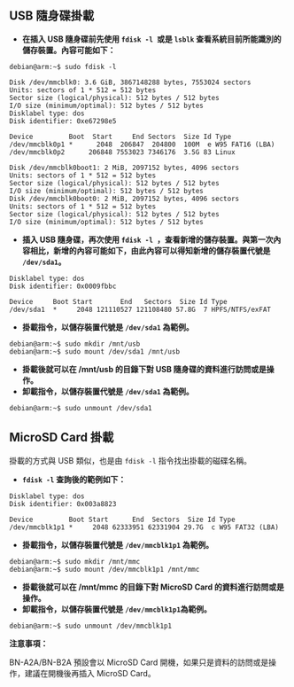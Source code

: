 ## USB 隨身碟掛載

* **在插入 USB 隨身碟前先使用 `fdisk -l `或是 `lsblk` 查看系統目前所能識別的儲存裝置。內容可能如下：**

```
debian@arm:~$ sudo fdisk -l

Disk /dev/mmcblk0: 3.6 GiB, 3867148288 bytes, 7553024 sectors
Units: sectors of 1 * 512 = 512 bytes
Sector size (logical/physical): 512 bytes / 512 bytes
I/O size (minimum/optimal): 512 bytes / 512 bytes
Disklabel type: dos
Disk identifier: 0xe67298e5

Device         Boot  Start     End Sectors  Size Id Type
/dev/mmcblk0p1 *      2048  206847  204800  100M  e W95 FAT16 (LBA)
/dev/mmcblk0p2      206848 7553023 7346176  3.5G 83 Linux

Disk /dev/mmcblk0boot1: 2 MiB, 2097152 bytes, 4096 sectors
Units: sectors of 1 * 512 = 512 bytes
Sector size (logical/physical): 512 bytes / 512 bytes
I/O size (minimum/optimal): 512 bytes / 512 bytes
Disk /dev/mmcblk0boot0: 2 MiB, 2097152 bytes, 4096 sectors
Units: sectors of 1 * 512 = 512 bytes
Sector size (logical/physical): 512 bytes / 512 bytes
I/O size (minimum/optimal): 512 bytes / 512 bytes
```
* **插入 USB 隨身碟，再次使用 `fdisk -l `，查看新增的儲存裝置。與第一次內容相比，新增的內容可能如下，由此內容可以得知新增的儲存裝置代號是 `/dev/sda1`。**

```
Disklabel type: dos
Disk identifier: 0x0009fbbc

Device     Boot Start       End   Sectors  Size Id Type
/dev/sda1  *     2048 121110527 121108480 57.8G  7 HPFS/NTFS/exFAT

```

* **掛載指令，以儲存裝置代號是 `/dev/sda1` 為範例。**

```
debian@arm:~$ sudo mkdir /mnt/usb
debian@arm:~$ sudo mount /dev/sda1 /mnt/usb 
```
* **掛載後就可以在 /mnt/usb 的目錄下對 USB 隨身碟的資料進行訪問或是操作。**
* **卸載指令，以儲存裝置代號是 `/dev/sda1` 為範例。**
```
debian@arm:~$ sudo unmount /dev/sda1 
```

## MicroSD Card 掛載

掛載的方式與 USB 類似，也是由 `fdisk -l` 指令找出掛載的磁碟名稱。

* **`fdisk -l` 查詢後的範例如下：**

```
Disklabel type: dos
Disk identifier: 0x003a8823

Device         Boot Start      End  Sectors  Size Id Type
/dev/mmcblk1p1 *     2048 62333951 62331904 29.7G  c W95 FAT32 (LBA)
```

* **掛載指令，以儲存裝置代號是 `/dev/mmcblk1p1` 為範例。**

```
debian@arm:~$ sudo mkdir /mnt/mmc
debian@arm:~$ sudo mount /dev/mmcblk1p1 /mnt/mmc 
```
* **掛載後就可以在 /mnt/mmc 的目錄下對 MicroSD Card 的資料進行訪問或是操作。**
* **卸載指令，以儲存裝置代號是 ```/dev/mmcblk1p1```為範例。**

```
debian@arm:~$ sudo unmount /dev/mmcblk1p1 
```

**注意事項：**

BN-A2A/BN-B2A 預設會以 MicroSD Card 開機，如果只是資料的訪問或是操作，建議在開機後再插入 MicroSD Card。
 